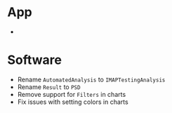 # App

- 

# Software

- Rename `AutomatedAnalysis` to `IMAPTestingAnalysis`
- Rename `Result` to `PSD`
- Remove support for `Filters` in charts
- Fix issues with setting colors in charts